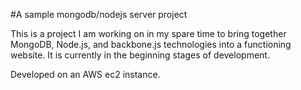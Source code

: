 #A sample mongodb/nodejs server project

This is a project I am working on in my spare time to bring together MongoDB, Node.js, and backbone.js technologies into a functioning website. It is currently in the beginning stages of development.

Developed on an AWS ec2 instance.
